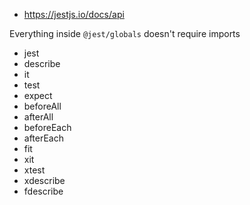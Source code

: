 - https://jestjs.io/docs/api

Everything inside `@jest/globals` doesn't require imports

- jest
- describe
- it
- test
- expect
- beforeAll
- afterAll
- beforeEach
- afterEach
- fit
- xit
- xtest
- xdescribe
- fdescribe
